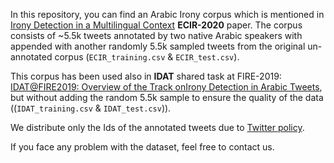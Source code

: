 In this repository, you can find an Arabic Irony corpus which is mentioned in [Irony Detection in a Multilingual Context](https://www.google.com) **ECIR-2020** paper.
The corpus consists of ~5.5k tweets annotated by two native Arabic speakers with appended with another randomly 5.5k sampled tweets from the original un-annotated corpus (`ECIR_training.csv` & `ECIR_test.csv`).

This corpus has been used also in **IDAT** shared task at FIRE-2019: [IDAT@FIRE2019: Overview of the Track onIrony Detection in Arabic Tweets](http://irlab.daiict.ac.in/~Parth/T4-1.pdf), but without adding the random 5.5k sample to ensure the quality of the data ((`IDAT_training.csv` & `IDAT_test.csv`)).


We distribute only the Ids of the annotated tweets due to [Twitter policy](https://developer.twitter.com/en/developer-terms/agreement-and-policy).

If you face any problem with the dataset, feel free to contact us.
